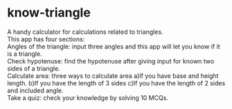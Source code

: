 # know-triangle
A handy calculator for calculations related to triangles.  
This app has four sections:  
Angles of the triangle: input three angles and this app will let you know if it is a triangle.  
Check hypotenuse: find the hypotenuse after giving input for known two sides of a triangle.  
Calculate area: three ways to calculate area a)If you have base and height length. b)If you have the length of 3 sides c)If you have the length of 2 sides and included angle.  
Take a quiz: check your knowledge by solving 10 MCQs.
